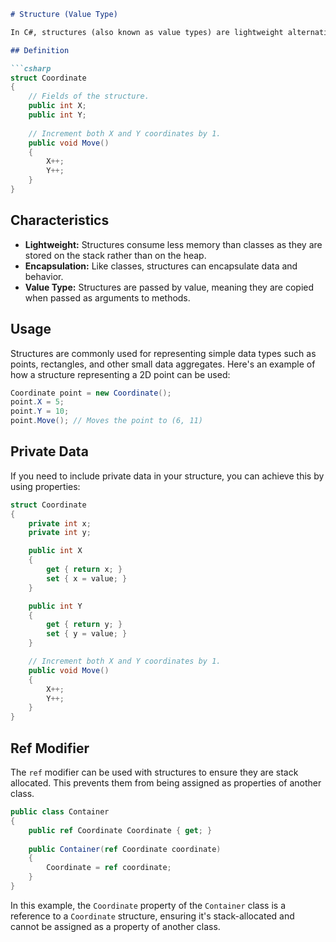 ```markdown
# Structure (Value Type)

In C#, structures (also known as value types) are lightweight alternatives to classes. They are used to encapsulate small groups of related variables. Structures are particularly useful when you want to work with simple data types efficiently.

## Definition

```csharp
struct Coordinate
{
    // Fields of the structure.
    public int X;
    public int Y;
    
    // Increment both X and Y coordinates by 1.
    public void Move()
    {
        X++;
        Y++;
    }
}
```

## Characteristics

- **Lightweight:** Structures consume less memory than classes as they are stored on the stack rather than on the heap.
- **Encapsulation:** Like classes, structures can encapsulate data and behavior.
- **Value Type:** Structures are passed by value, meaning they are copied when passed as arguments to methods.

## Usage

Structures are commonly used for representing simple data types such as points, rectangles, and other small data aggregates. Here's an example of how a structure representing a 2D point can be used:

```csharp
Coordinate point = new Coordinate();
point.X = 5;
point.Y = 10;
point.Move(); // Moves the point to (6, 11)
```

## Private Data

If you need to include private data in your structure, you can achieve this by using properties:

```csharp
struct Coordinate
{
    private int x;
    private int y;

    public int X
    {
        get { return x; }
        set { x = value; }
    }

    public int Y
    {
        get { return y; }
        set { y = value; }
    }

    // Increment both X and Y coordinates by 1.
    public void Move()
    {
        X++;
        Y++;
    }
}
```

## Ref Modifier

The `ref` modifier can be used with structures to ensure they are stack allocated. This prevents them from being assigned as properties of another class.

```csharp
public class Container
{
    public ref Coordinate Coordinate { get; }
    
    public Container(ref Coordinate coordinate)
    {
        Coordinate = ref coordinate;
    }
}
```

In this example, the `Coordinate` property of the `Container` class is a reference to a `Coordinate` structure, ensuring it's stack-allocated and cannot be assigned as a property of another class.
```
